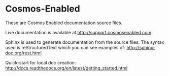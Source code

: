 # Cosmos-Enabled
These are Cosmos Enabled documentation source files.

Live documentation is available at http://support.cosmosenabled.com.

Sphinx is used to generate documentation from the source files. The syntax used is reStructuredText which you can see examples of:
http://sphinx-doc.org/rest.html

Quick-start for local doc creation:
http://docs.readthedocs.org/en/latest/getting_started.html
